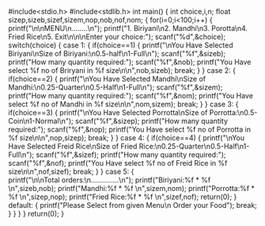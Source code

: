 #include<stdio.h>
#include<stdlib.h>
int main()
{   int choice,i,n;
    float sizep,sizeb,sizef,sizem,nop,nob,nof,nom;
    {
    for(i=0;i<100;i++)
    {
    printf("\n\nMENU\n........\n");
    printf("1. Biriyani\n2. Mandhi\n3. Porotta\n4. Fried Rice\n5. Exit\n\n\nEnter your choice:");
    scanf("%d",&choice);
switch(choice)
{
    case 1:
    {
        if(choice==1)
        {
            printf("\nYou Have Selected Biriyani\nSize of Biriyani:\n0.5-half\n1-Full\n");
            scanf("%f",&sizeb);
            printf("How many quantity required:");
            scanf("%f",&nob);
            printf("You Have select %f no of Briryani in %f size\n\n",nob,sizeb);
            break;
        }
    }
    case 2:
    {
        if(choice==2)
        {
            printf("\nYou Have Selected Mandhi\nSize of Mandhi:\n0.25-Quarter\n0.5-Half\n1-Full\n");
            scanf("%f",&sizem);
            printf("How many quantity required:");
            scanf("%f",&nom);
            printf("You Have select %f no of Mandhi in %f size\n\n",nom,sizem);
            break;
        }
    }
    case 3:
    {
        if(choice==3)
        {
            printf("\nYou Have Selected Porrotta\nSize of Porrotta:\n0.5-Coin\n1-Normal\n");
            scanf("%f",&sizep);
            printf("How many quantity required:");
            scanf("%f",&nop);
            printf("You Have select %f no of Porrotta in %f size\n\n",nop,sizep);
            break;
        }
    }
    case 4:
    {
        if(choice==4)
        {
            printf("\nYou Have Selected Freid Rice\nSize of Fried Rice:\n0.25-Quarter\n0.5-Half\n1-Full\n");
            scanf("%f",&sizef);
            printf("How many quantity required:");
            scanf("%f",&nof);
            printf("You Have select %f no of Freid Rice in %f size\n\n",nof,sizef);
            break;
        }
    }
    case 5:
    {   
        printf("\n\nTotal orders:\n..............\n");
        printf("Biriyani:%f * %f \n",sizeb,nob);
        printf("Mandhi:%f * %f \n",sizem,nom);
        printf("Porrotta:%f * %f \n",sizep,nop);
        printf("Fried Rice:%f * %f \n",sizef,nof);
        return(0);
    }
    default:
    {
        printf("Please Select from given Menu\n Order your Food");
        break;
    }
}
}
}
return(0);
}
